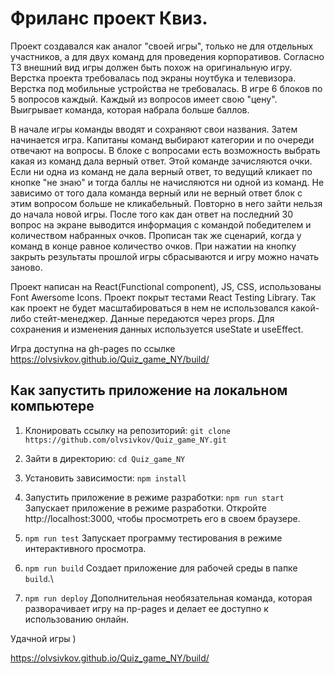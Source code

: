
# Фриланс проект Квиз.

Проект создавался как аналог "своей игры", только не для отдельных участников, а для двух команд для проведения корпоративов. Согласно ТЗ внешний вид игры должен быть похож на оригинальную игру. Верстка проекта требовалась под экраны ноутбука и телевизора. Верстка под мобильные устройства не требовалась. В игре 6 блоков по 5 вопросов каждый. Каждый из вопросов имеет свою "цену". Выигрывает команда, которая набрала больше баллов.

В начале игры команды вводят и сохраняют свои названия. Затем начинается игра. Капитаны команд выбирают категории и по очереди отвечают на вопросы. В блоке с вопросами есть возможность выбрать какая из команд дала верный ответ. Этой команде зачисляются очки. Если ни одна из команд не дала верный ответ, то ведущий кликает по кнопке "не знаю" и тогда баллы не начисляются ни одной из команд. Не зависимо от того дала команда верный или не верный ответ блок с этим вопросом больше не кликабельный. Повторно в него зайти нельзя до начала новой игры. После того как дан ответ на последний 30 вопрос на экране выводится информация с командой победителем и количеством набранных очков. Прописан так же сценарий, когда у команд в конце равное количество очков. При нажатии на кнопку закрыть результаты прошлой игры сбрасываются и игру можно начать заново.  

Проект написан на React(Functional component), JS, CSS, использованы Font Awersome Icons. Проект покрыт тестами React Testing Library. Так как проект не будет масштабироваться в нем не использовался какой-либо стейт-менеджер. Данные передаются через props. Для сохранения и изменения данных используется useState и useEffect.   

Игра доступна на gh-pages по ссылке https://olvsivkov.github.io/Quiz_game_NY/build/

## Как запустить приложение на локальном компьютере

1. Клонировать ссылку на репозиторий: `git clone https://github.com/olvsivkov/Quiz_game_NY.git`

2. Зайти в директорию: `cd Quiz_game_NY`

3. Установить зависимости: `npm install`

4. Запустить приложение в режиме разработки: `npm run start`
Запускает приложение в режиме разработки. Откройте http://localhost:3000, чтобы просмотреть его в своем браузере.

5. `npm run test`
Запускает программу тестирования в режиме интерактивного просмотра.

6. `npm run build`
Создает приложение для рабочей среды в папке `build`.\

7. `npm run deploy` 
Дополнительная необязательная команда, которая разворачивает игру на пр-pages и делает ее доступно к использованию онлайн.


Удачной игры )

https://olvsivkov.github.io/Quiz_game_NY/build/
